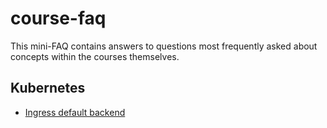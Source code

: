 # course-faq

This mini-FAQ contains answers to questions most frequently asked about concepts within the courses themselves.

## Kubernetes

* [Ingress default backend](./kubernetes/ingress-default-backend.md)
